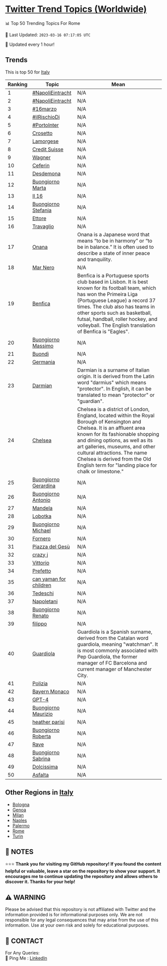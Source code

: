 [Twitter Trend Topics (Worldwide)](https://github.com/ErcinDedeoglu/Twitter-Trend-Topics)
==========


📊 Top 50 Trending Topics For Rome

📆 Last Updated: `2023-03-16 07:17:05 UTC`

🔧 Updated every 1 hour!


## Trends

This is top 50 for [Italy](</Italy>)

| Ranking | Topic | Mean |
| ------- | ------------ | ------------ |
| 1 | [#NapoliEintracht](http://twitter.com/search?q=%23NapoliEintracht) | N/A |
| 2 | [#NapoliEintracht](http://twitter.com/search?q=%23NapoliEintracht) | N/A |
| 3 | [#16marzo](http://twitter.com/search?q=%2316marzo) | N/A |
| 4 | [#ilRischioDi](http://twitter.com/search?q=%23ilRischioDi) | N/A |
| 5 | [#PortoInter](http://twitter.com/search?q=%23PortoInter) | N/A |
| 6 | [Crosetto](http://twitter.com/search?q=Crosetto) | N/A |
| 7 | [Lamorgese](http://twitter.com/search?q=Lamorgese) | N/A |
| 8 | [Credit Suisse](http://twitter.com/search?q=Credit+Suisse) | N/A |
| 9 | [Wagner](http://twitter.com/search?q=Wagner) | N/A |
| 10 | [Ceferin](http://twitter.com/search?q=Ceferin) | N/A |
| 11 | [Desdemona](http://twitter.com/search?q=Desdemona) | N/A |
| 12 | [Buongiorno Marta](http://twitter.com/search?q=Buongiorno+Marta) | N/A |
| 13 | [Il 16](http://twitter.com/search?q=Il+16) | N/A |
| 14 | [Buongiorno Stefania](http://twitter.com/search?q=Buongiorno+Stefania) | N/A |
| 15 | [Ettore](http://twitter.com/search?q=Ettore) | N/A |
| 16 | [Travaglio](http://twitter.com/search?q=Travaglio) | N/A |
| 17 | [Onana](http://twitter.com/search?q=Onana) | Onana is a Japanese word that means “to be in harmony” or “to be in balance.” It is often used to describe a state of inner peace and tranquility. |
| 18 | [Mar Nero](http://twitter.com/search?q=Mar+Nero) | N/A |
| 19 | [Benfica](http://twitter.com/search?q=Benfica) | Benfica is a Portuguese sports club based in Lisbon. It is best known for its football team, which has won the Primeira Liga (Portuguese League) a record 37 times. The club also has teams in other sports such as basketball, futsal, handball, roller hockey, and volleyball. The English translation of Benfica is "Eagles". |
| 20 | [Buongiorno Massimo](http://twitter.com/search?q=Buongiorno+Massimo) | N/A |
| 21 | [Buondì](http://twitter.com/search?q=Buond%c3%ac) | N/A |
| 22 | [Germania](http://twitter.com/search?q=Germania) | N/A |
| 23 | [Darmian](http://twitter.com/search?q=Darmian) | Darmian is a surname of Italian origin. It is derived from the Latin word "darmius" which means "protector". In English, it can be translated to mean "protector" or "guardian". |
| 24 | [Chelsea](http://twitter.com/search?q=Chelsea) | Chelsea is a district of London, England, located within the Royal Borough of Kensington and Chelsea. It is an affluent area known for its fashionable shopping and dining options, as well as its art galleries, museums, and other cultural attractions. The name Chelsea is derived from the Old English term for "landing place for chalk or limestone." |
| 25 | [Buongiorno Gerardina](http://twitter.com/search?q=Buongiorno+Gerardina) | N/A |
| 26 | [Buongiorno Antonio](http://twitter.com/search?q=Buongiorno+Antonio) | N/A |
| 27 | [Mandela](http://twitter.com/search?q=Mandela) | N/A |
| 28 | [Lobotka](http://twitter.com/search?q=Lobotka) | N/A |
| 29 | [Buongiorno Michael](http://twitter.com/search?q=Buongiorno+Michael) | N/A |
| 30 | [Fornero](http://twitter.com/search?q=Fornero) | N/A |
| 31 | [Piazza del Gesù](http://twitter.com/search?q=Piazza+del+Ges%c3%b9) | N/A |
| 32 | [crazy j](http://twitter.com/search?q=crazy+j) | N/A |
| 33 | [Vittorio](http://twitter.com/search?q=Vittorio) | N/A |
| 34 | [Prefetto](http://twitter.com/search?q=Prefetto) | N/A |
| 35 | [can yaman for children](http://twitter.com/search?q=can+yaman+for+children) | N/A |
| 36 | [Tedeschi](http://twitter.com/search?q=Tedeschi) | N/A |
| 37 | [Napoletani](http://twitter.com/search?q=Napoletani) | N/A |
| 38 | [Buongiorno Renato](http://twitter.com/search?q=Buongiorno+Renato) | N/A |
| 39 | [filippo](http://twitter.com/search?q=filippo) | N/A |
| 40 | [Guardiola](http://twitter.com/search?q=Guardiola) | Guardiola is a Spanish surname, derived from the Catalan word guardiola, meaning "watchman". It is most commonly associated with Pep Guardiola, the former manager of FC Barcelona and current manager of Manchester City. |
| 41 | [Polizia](http://twitter.com/search?q=Polizia) | N/A |
| 42 | [Bayern Monaco](http://twitter.com/search?q=Bayern+Monaco) | N/A |
| 43 | [GPT-4](http://twitter.com/search?q=GPT-4) | N/A |
| 44 | [Buongiorno Maurizio](http://twitter.com/search?q=Buongiorno+Maurizio) | N/A |
| 45 | [heather parisi](http://twitter.com/search?q=heather+parisi) | N/A |
| 46 | [Buongiorno Roberta](http://twitter.com/search?q=Buongiorno+Roberta) | N/A |
| 47 | [Rave](http://twitter.com/search?q=Rave) | N/A |
| 48 | [Buongiorno Sabrina](http://twitter.com/search?q=Buongiorno+Sabrina) | N/A |
| 49 | [Dolcissima](http://twitter.com/search?q=Dolcissima) | N/A |
| 50 | [Asfalta](http://twitter.com/search?q=Asfalta) | N/A |



## Other Regions in [Italy](</Italy>)

* [Bologna](</Italy/Bologna.md>)
* [Genoa](</Italy/Genoa.md>)
* [Milan](</Italy/Milan.md>)
* [Naples](</Italy/Naples.md>)
* [Palermo](</Italy/Palermo.md>)
* [Rome](</Italy/Rome.md>)
* [Turin](</Italy/Turin.md>)



## 📝 NOTES

⭐⭐⭐ **Thank you for visiting my GitHub repository! If you found the content helpful or valuable, leave a star on the repository to show your support. It encourages me to continue updating the repository and allows others to discover it. Thanks for your help!**


## ⚠️ WARNING

Please be advised that this repository is not affiliated with Twitter and the information provided is for informational purposes only. We are not responsible for any legal consequences that may arise from the use of this information. Use at your own risk and solely for educational purposes.


## 📨 CONTACT

 For Any Queries:  
            🏓 Ping Me : [LinkedIn](https://www.linkedin.com/in/ercindedeoglu/)
